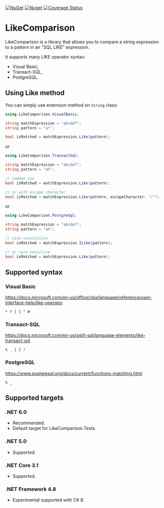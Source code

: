 [![NuGet](https://img.shields.io/nuget/v/LikeComparison)](https://www.nuget.org/packages/LikeComparison)
[![Nuget](https://img.shields.io/nuget/dt/LikeComparison)](https://www.nuget.org/stats/packages/LikeComparison?groupby=Version)
[![Coverage Status](https://img.shields.io/coveralls/github/cagrin/LikeComparison)](https://coveralls.io/github/cagrin/LikeComparison)

# LikeComparison
LikeComparison is a library that allows you to compare a string expression to a pattern in an "SQL LIKE" expression.

It supports many LIKE operator syntax:
- Visual Basic,
- Transact-SQL,
- PostgreSQL.


## Using Like method

You can simply use extension method on `String` class:
```cs
using LikeComparison.VisualBasic;
```
```cs
string matchExpression = "abcdef";
string pattern = "a*";

bool isMatched = matchExpression.Like(pattern);
```
or

```cs
using LikeComparison.TransactSql;
```
```cs
string matchExpression = "abcdef";
string pattern = "a%";

// common use
bool isMatched = matchExpression.Like(pattern);

// or with escape character
bool isMatched = matchExpression.Like(pattern, escapeCharacter: "/");
```
or

```cs
using LikeComparison.PostgreSql;
```
```cs
string matchExpression = "abcdef";
string pattern = "a%";

// case-insensitive
bool isMatched = matchExpression.ILike(pattern);

// or case-sensitive
bool isMatched = matchExpression.Like(pattern);
```
## Supported syntax
### Visual Basic

https://docs.microsoft.com/en-us/office/vba/language/reference/user-interface-help/like-operator

```* ? [ ] ^ #```
###  Transact-SQL

https://docs.microsoft.com/en-us/sql/t-sql/language-elements/like-transact-sql

```% _ [ ] !```
###  PostgreSQL

https://www.postgresql.org/docs/current/functions-matching.html

```% _```
## Supported targets
### .NET 6.0
- Recommended.
- Default target for LikeComparison.Tests.
### .NET 5.0
- Supported.
### .NET Core 3.1
- Supported.
### .NET Framework 4.8
- Experimental supported with C# 8.